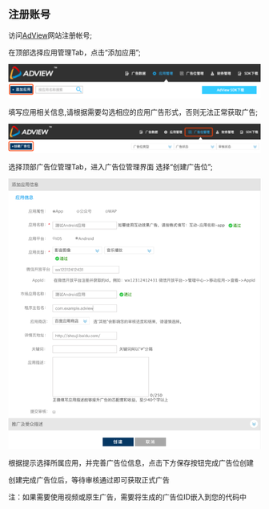## 注册账号
  访问[AdView](http://www.adview.cn)网站注册帐号;
  
  在顶部选择应用管理Tab，点击“添加应用”;
  
  ![](_image/reg-nav.png)
  
  填写应用相关信息,请根据需要勾选相应的应用广告形式，否则无法正常获取广告;
  
  ![](_image/create-position.png)
  
  选择顶部广告位管理Tab，进入广告位管理界面 选择“创建广告位”;
  
  ![](_image/set-ad-info.png)
  
  根据提示选择所属应用，并完善广告位信息，点击下方保存按钮完成广告位创建
  
  创建完成广告位后，等待审核通过即可获取正式广告
  
  注：如果需要使用视频或原生广告，需要将生成的广告位ID嵌入到您的代码中
  
